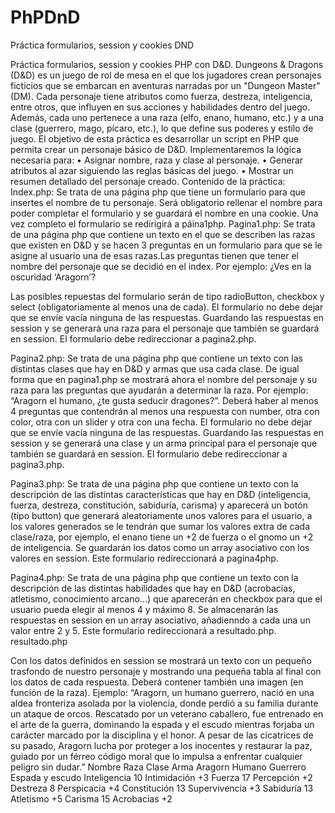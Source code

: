 # PhPDnD
Práctica formularios, session y cookies DND

Práctica formularios, session y cookies PHP con D&D.
Dungeons & Dragons (D&D) es un juego de rol de mesa en el que los jugadores crean personajes ficticios que se embarcan en aventuras narradas por un "Dungeon Master" (DM). Cada personaje tiene atributos como fuerza, destreza, inteligencia, entre otros, que influyen en sus acciones y habilidades dentro del juego. Además, cada uno pertenece a una raza (elfo, enano, humano, etc.) y a una clase (guerrero, mago, pícaro, etc.), lo que define sus poderes y estilo de juego.
El objetivo de esta práctica es desarrollar un script en PHP que permita crear un personaje básico de D&D. Implementaremos la lógica necesaria para:
• Asignar nombre, raza y clase al personaje.
• Generar atributos al azar siguiendo las reglas básicas del juego.
• Mostrar un resumen detallado del personaje creado.
Contenido de la práctica:
Index.php: Se trata de una página php que tiene un formulario para que insertes el nombre de tu personaje. Será obligatorio rellenar el nombre para poder completar el formulario y se guardará el nombre en una cookie. Una vez completo el formulario se redirigirá a páina1php.
Pagina1.php: Se trata de una página php que contiene un texto en el que se describen las razas que existen en D&D y se hacen 3 preguntas en un formulario para que se le asigne al usuario una de esas razas.Las preguntas tienen que tener el nombre del personaje que se decidió en el index. Por ejemplo: ¿Ves en la oscuridad ‘Aragorn’?

Las posibles repuestas del formulario serán de tipo radioButton, checkbox y select (obligatoriamente al menos una de cada). El formulario no debe dejar que se envíe vacía ninguna de las respuestas.
Guardando las respuestas en session y se generará una raza para el personaje que también se guardará en session. El formulario debe redireccionar a pagina2.php.

Pagina2.php: Se trata de una página php que contiene un texto con las distintas clases que hay en D&D y armas que usa cada clase. De igual forma que en pagina1.php se mostrará ahora el nombre del personaje y su raza para las preguntas que ayudarán a determinar la raza. Por ejemplo: “Aragorn el humano, ¿te gusta seducir dragones?”.
Deberá haber al menos 4 preguntas que contendrán al menos una respuesta con number, otra con color, otra con un slider y otra con una fecha. El formulario no debe dejar que se envíe vacía ninguna de las respuestas.
Guardando las respuestas en session y se generará una clase y un arma principal para el personaje que también se guardará en session. El formulario debe redireccionar a pagina3.php.

Pagina3.php: Se trata de una página php que contiene un texto con la descripción de las distintas características que hay en D&D (inteligencia, fuerza, destreza, constitución, sabiduría,
carisma) y aparecerá un botón (tipo button) que generará aleatoriamente unos valores para el usuario, a los valores generados se le tendrán que sumar los valores extra de cada clase/raza, por ejemplo, el enano tiene un +2 de fuerza o el gnomo un +2 de inteligencia. Se guardarán los datos como un array asociativo con los valores en session. Este formulario redireccionará a pagina4php.

Pagina4.php: Se trata de una página php que contiene un texto con la descripción de las distintas habilidades que hay en D&D (acrobacias, atletismo, conocimiento arcano...) que aparecerán en checkbox para que el usuario pueda elegir al menos 4 y máximo 8.
Se almacenarán las respuestas en session en un array asociativo, añadienndo a cada una un valor entre 2 y 5. Este formulario redireccionará a resultado.php.
resultado.php

Con los datos definidos en session se mostrará un texto con un pequeño trasfondo de nuestro personaje y mostrando una pequeña tabla al final con los datos de cada respuesta. Deberá contener también una imagen (en función de la raza). 
Ejemplo:
“Aragorn, un humano guerrero, nació en una aldea fronteriza asolada por la violencia, donde perdió a su familia durante un ataque de orcos. Rescatado por un veterano caballero, fue entrenado en el arte de la guerra, dominando la espada y el escudo mientras forjaba un carácter marcado por la disciplina y el honor. A pesar de las cicatrices de su pasado, Aragorn lucha por proteger a los inocentes y restaurar la paz, guiado por un férreo código moral que lo impulsa a enfrentar cualquier peligro sin dudar.”
Nombre Raza Clase Arma Aragorn Humano Guerrero Espada y escudo Inteligencia 10 Intimidación +3 Fuerza 17 Percepción +2 Destreza 8 Perspicacia +4 Constitución 13 Supervivencia +3 Sabiduría 13 Atletismo +5 Carisma 15 Acrobacias +2

